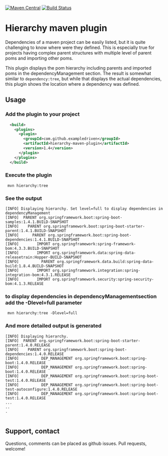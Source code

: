 [![Maven Central](https://maven-badges.herokuapp.com/maven-central/com.github.exampledriven/hierarchy-maven-plugin/badge.svg)](https://maven-badges.herokuapp.com/com.github.exampledriven/hierarchy-maven-plugin/rsql-parser)
[![Build Status](https://travis-ci.org/ExampleDriven/hierarchy-maven-plugin.svg?branch=master)](https://travis-ci.org/ExampleDriven/hierarchy-maven-plugin)

# Hierarchy maven plugin
Dependencies of a maven project can be easily listed, but it is quite challenging to know where were they defined. This is especially true for projects having complex parent structures with multiple level of parent poms and importing other poms.

This plugin displays the pom hierarchy including parents and imported poms in the dependencyManagement section. The result is somewhat similar to ``` dependency:tree ```, but while that displays the actual dependencies, this plugin shows the location where a dependency was defined.

## Usage

### Add the plugin to your project
```xml
  <build>
    <plugins>
      <plugin>
        <groupId>com.github.exampledriven</groupId>
        <artifactId>hierarchy-maven-plugin</artifactId>
        <version>1.4</version>
      </plugin>
    </plugins>
  </build>
```
### Execute the plugin

```shell
 mvn hierarchy:tree
```

### See the output 

```shell
[INFO] Displaying hierarchy. Set level=full to display dependencies in dependencyManagement
[INFO]  PARENT org.springframework.boot:spring-boot-samples:1.4.1.BUILD-SNAPSHOT
[INFO]    PARENT org.springframework.boot:spring-boot-starter-parent:1.4.1.BUILD-SNAPSHOT
[INFO]      PARENT org.springframework.boot:spring-boot-dependencies:1.4.1.BUILD-SNAPSHOT
[INFO]        IMPORT org.springframework:spring-framework-bom:4.3.3.BUILD-SNAPSHOT
[INFO]        IMPORT org.springframework.data:spring-data-releasetrain:Hopper-BUILD-SNAPSHOT
[INFO]          PARENT org.springframework.data.build:spring-data-build:1.8.4.BUILD-SNAPSHOT
[INFO]        IMPORT org.springframework.integration:spring-integration-bom:4.3.1.RELEASE
[INFO]        IMPORT org.springframework.security:spring-security-bom:4.1.3.RELEASE

```

### to display dependencies in dependencyManagementsection add the -Dlevel=full parameter 

```shell
 mvn hierarchy:tree -Dlevel=full
```
### And more detailed output is generated

```shell
[INFO] Displaying hierarchy.
[INFO]  PARENT org.springframework.boot:spring-boot-starter-parent:1.4.0.RELEASE
[INFO]    PARENT org.springframework.boot:spring-boot-dependencies:1.4.0.RELEASE
[INFO]          DEP_MANAGEMENT org.springframework.boot:spring-boot:1.4.0.RELEASE
[INFO]          DEP_MANAGEMENT org.springframework.boot:spring-boot:1.4.0.RELEASE
[INFO]          DEP_MANAGEMENT org.springframework.boot:spring-boot-test:1.4.0.RELEASE
[INFO]          DEP_MANAGEMENT org.springframework.boot:spring-boot-test-autoconfigure:1.4.0.RELEASE
[INFO]          DEP_MANAGEMENT org.springframework.boot:spring-boot-test:1.4.0.RELEASE
...
..
.


```


## Support, contact
Questions, comments can be placed as github issues. Pull requests, welcome!
